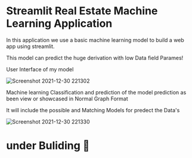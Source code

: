 # Streamlit Real Estate Machine Learning Application

In this application we use a basic machine learning model to build a web app using streamlit. 

This model can predict the huge derivation with low Data field Parames!

User Interface of my model 

![Screenshot 2021-12-30 221302](https://user-images.githubusercontent.com/67773609/147771438-0c6c3300-562c-496c-a0f7-8efee4e6b3fc.png)



Machine learning  Classification and prediction of the model prediction as been view or showcased in Normal Graph Format 

It will include the possible and Matching Models for predect the Data's


![Screenshot 2021-12-30 221330](https://user-images.githubusercontent.com/67773609/147771669-f17be27f-5b05-4a6b-9a89-ce6712c1ab3f.png)


# under Buliding 🛬
